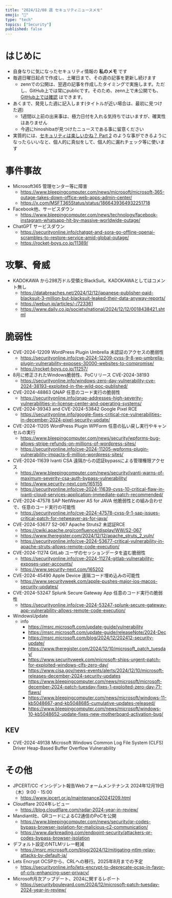 ```yaml
---
title: "2024/12/08 週 セキュリティニュースメモ"
emoji: "🔖"
type: "tech"
topics: ["Security"]
published: false
---
```


# はじめに
* 自身なりに気になったセキュリティ情報の **私のメモ** です
* 毎週日曜日起点で作成し、土曜日まで、その週の記事を更新し続けます
    * zennでの公開は、翌週の記事を作成したタイミングで実施します。ただし、GitHub上では常にpublicです。そのため、zenn上で未公開でも、[GitHub上では確認](https://github.com/hinoshiba/zenn.dev/tree/main/articles) はできます。
* あくまで、発見した週に記入します(タイトルが近い場合は、最初に見つけた週)
    * 1週間以上前の出来事は、極力日付を入れる気持ちではいますが、確実性はありません
    * 今週にhinoshibaが見つけたニュースである事に留意ください
* 実質的には、[セキュリティは楽しいかね？ Part 2](https://negi.hatenablog.com/) のような事ができるようになったらいいなと、個人的に真似をして、個人的に漏れチェック等に使います

# 事件事故

* Microsoft365 管理センター等に障害
    * https://www.bleepingcomputer.com/news/microsoft/microsoft-365-outage-takes-down-office-web-apps-admin-center/
    * https://x.com/MSFT365Status/status/1866439364932251718
* Facebook他、サービスダウン
    * https://www.bleepingcomputer.com/news/technology/facebook-instagram-whatsapp-hit-by-massive-worldwide-outage/
* ChatGPT サービスダウン
    * https://securityonline.info/chatgpt-and-sora-go-offline-openai-scrambles-to-restore-service-amid-global-outage/
    * https://rocket-boys.co.jp/11389/

# 攻撃、脅威

* KADOKAWA から298万ドル受領とBlackSuit。KADOKAWAとしてはコメント無し
    * https://databreaches.net/2024/12/12/japanese-publisher-paid-blacksuit-3-million-but-blacksuit-leaked-their-data-anyway-reports/
    * https://webun.jp/articles/-/723361
    * https://www.daily.co.jp/society/national/2024/12/12/0018438421.shtml

# 脆弱性

* CVE-2024-12209 WordPress Plugin Umbrella 未認証のアクセスの脆弱性
    * https://securityonline.info/cve-2024-12209-cvss-9-8-wp-umbrella-plugin-vulnerability-exposes-30000-websites-to-compromise/
    * https://rocket-boys.co.jp/11257/
* 8月に修正されたWindows脆弱性、PoCリリース CVE-2024-38193
    * https://securityonline.info/windows-zero-day-vulnerability-cve-2024-38193-exploited-in-the-wild-poc-published/
* CVE-2024-48863 QNAP 任意のコード実行の脆弱性
    * https://securityonline.info/qnap-addresses-high-severity-vulnerabilities-in-license-center-and-operating-systems/
* CVE-2024-39343 and CVE-2024-53842 Google Pixel RCE
    * https://securityonline.info/google-fixes-critical-rce-vulnerabilities-in-december-2024-pixel-security-update/
* CVE-2024-11205 WordPress Plugin WPForm 任意の払い戻し実行やキャンセルの実行
    * https://www.bleepingcomputer.com/news/security/wpforms-bug-allows-stripe-refunds-on-millions-of-wordpress-sites/
    * https://securityonline.info/cve-2024-11205-wpforms-plugin-vulnerability-impacts-6-million-wordpress-sites/
* CVE-2024-11639 Ivanti CSA 遠隔からの認証bypassによる管理権限アクセス
    * https://www.bleepingcomputer.com/news/security/ivanti-warns-of-maximum-severity-csa-auth-bypass-vulnerability/
    * https://www.security-next.com/165155
    * https://securityonline.info/cve-2024-11639-cvss-10-critical-flaw-in-ivanti-cloud-services-application-immediate-patch-recommended/
* CVE-2024-47578 SAP NetWeaver AS for JAVA 他脆弱性との組み合わせで、任意のコード実行の可能性
    * https://securityonline.info/cve-2024-47578-cvss-9-1-sap-issues-critical-patch-for-netweaver-as-for-java/
* CVE-2024-53677 S2-067 Apache Struts2 未認証RCE
    * https://cwiki.apache.org/confluence/display/WW/S2-067
    * https://www.theregister.com/2024/12/12/apache_struts_2_vuln/
    * https://securityonline.info/cve-2024-53677-critical-vulnerability-in-apache-struts-allows-remote-code-execution/
* CVE-2024-11274 GitLab ユーザのセッションデータを盗む脆弱性
    * https://securityonline.info/cve-2024-11274-gitlab-vulnerability-exposes-user-accounts/
    * https://www.security-next.com/165202
* CVE-2024-45490 Apple Device 遠隔コード埋め込みの可能性
    * https://www.securityweek.com/apple-pushes-major-ios-macos-security-updates/
* CVE-2024-53247 Splunk Secure Gateway App 任意のコード実行の脆弱性
    * https://securityonline.info/cve-2024-53247-splunk-secure-gateway-app-vulnerability-allows-remote-code-execution/
* WindowsUpdate
    * info
        * https://msrc.microsoft.com/update-guide/vulnerability
        * https://msrc.microsoft.com/update-guide/releaseNote/2024-Dec
        * https://msrc.microsoft.com/blog/2024/12/202412-security-update/
        * https://www.theregister.com/2024/12/10/microsoft_patch_tuesday/
        * https://www.securityweek.com/microsoft-ships-urgent-patch-for-exploited-windows-clfs-zero-day/
        * https://www.cisa.gov/news-events/alerts/2024/12/10/microsoft-releases-december-2024-security-updates
        * https://www.bleepingcomputer.com/news/microsoft/microsoft-december-2024-patch-tuesday-fixes-1-exploited-zero-day-71-flaws/
        * https://www.bleepingcomputer.com/news/microsoft/windows-11-kb5048667-and-kb5048685-cumulative-updates-released/
        * https://www.bleepingcomputer.com/news/microsoft/windows-10-kb5048652-update-fixes-new-motherboard-activation-bug/

## KEV
* CVE-2024-49138 Microsoft Windows Common Log File System (CLFS) Driver Heap-Based Buffer Overflow Vulnerability

# その他

* JPCERT/CC インシデント報告Webフォームメンテナンス 2024年12月19日（木）9:00 - 15:00
    * https://www.jpcert.or.jp/maintenance20241209.html
* Cloudflare 2024年レビュー
    * https://blog.cloudflare.com/radar-2024-year-in-review/
* Mandiant社、QRコードによるC2通信のPoCを公開
    * https://www.bleepingcomputer.com/news/security/qr-codes-bypass-browser-isolation-for-malicious-c2-communication/
    * https://www.darkreading.com/endpoint-security/attackers-qr-codes-bypass-browser-isolation
* デフォルト設定のNTLMリレー軽減
    * https://msrc.microsoft.com/blog/2024/12/mitigating-ntlm-relay-attacks-by-default-ja/
* Lets Encrypt OCSPから、CRLへの移行。2025年8月までの予定
    * https://securityonline.info/lets-encrypt-to-deprecate-ocsp-in-favor-of-crls-enhancing-user-privacy/
* Microsoft月次アップデート、2024に関するレポート
    * https://securityboulevard.com/2024/12/microsoft-patch-tuesday-2024-year-in-review/
